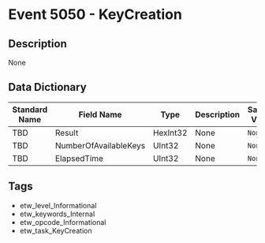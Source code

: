 # Event 5050 - KeyCreation

## Description
None

## Data Dictionary
|Standard Name|Field Name|Type|Description|Sample Value|
|---|---|---|---|---|
|TBD|Result|HexInt32|None|`None`|
|TBD|NumberOfAvailableKeys|UInt32|None|`None`|
|TBD|ElapsedTime|UInt32|None|`None`|

## Tags
* etw_level_Informational
* etw_keywords_Internal
* etw_opcode_Informational
* etw_task_KeyCreation